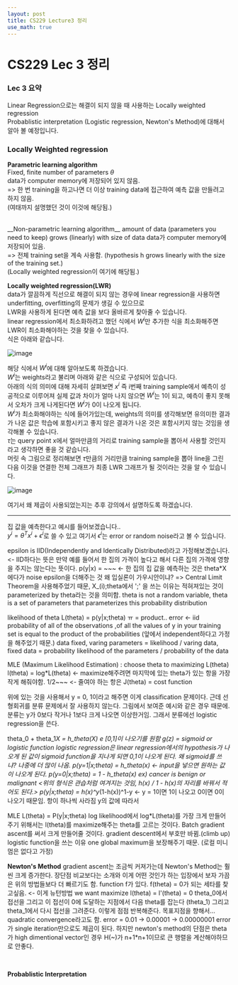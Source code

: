 ```yaml
---
layout: post
title: CS229 Lecture3 정리
use_math: true
---
```


# CS229 Lec 3 정리   

### Lec 3 요약
Linear Regression으로는 해결이 되지 않을 때 사용하는 Locally weighted regression <br/>
Probablistic interpretation (Logistic regression, Newton's Method)에 대해서 알아 볼 예정입니다. <br/>


### Locally Weighted regression   
__Parametric learning algorithm__   
Fixed, finite number of parameters $\theta$<br/>
data가 computer memory에 저장되어 있지 않음.<br/>
=> 한 번 training을 하고나면 더 이상 training data에 접근하여 예측 값을 만들려고 하지 않음.<br/>
(여태까지 설명했던 것이 이것에 해당됨.) <br/>

<br/>
__Non-parametric learning algorithm__   
amount of data (parameters you need to keep) grows (linearly) with size of data   
data가 computer memory에 저장되어 있음.<br/>
=> 전체 training set을 계속 사용함. (hypothesis h grows linearly with the size of the training set.) <br/>
(Locally weighted regression이 여기에 해당됨.)
<br/>

__Locally weighted regression(LWR)__<br/>
data가 깔끔하게 직선으로 해결이 되지 않는 경우에 linear regression을 사용하면 underfitting, overfitting의 문제가 생길 수 있으므로 <br/>
LWR을 사용하게 된다면 예측 값을 보다 올바르게 찾아줄 수 있습니다.<br/>
linear regression에서 최소화하려고 했던 식에서 $W^i$만 추가한 식을 최소화해주면 LWR이 최소화해야하는 것을 찾을 수 있습니다.<br/>
식은 아래와 같습니다.<br/> 

![image](https://user-images.githubusercontent.com/76681022/214247760-c7e74f00-5b56-4391-b6ce-04c01e4bd647.png)
<br/>

해당 식에서 $W^i$에 대해 알아보도록 하겠습니다.<br/>
$W^i$는 weights라고 불리며 아래와 같은 식으로 구성되어 있습니다.<br/>
아래의 식의 의미에 대해 자세히 살펴보면 $x^i$ 즉 i번째 training sample에서 예측이 성공적으로 이루어져 실제 값과 차이가 얼마 나지 않으면 $W^i$는 1이 되고, 
예측이 좋지 못해서 오차가 크게 나게된다면 $W^i$가 0이 나오게 됩니다.<br/>
$W^i$가 최소화해야하는 식에 들어가있는데, weights의 의미를 생각해보면 유의미한 결과가 나온 값은 학습에 포함시키고 좋지 않은 결과가 나온 것은 포함시키지 않는 것임을 생각해볼 수 있습니다.<br/>
$\tau$는 query point x에서 얼마만큼의 거리로 training sample을 뽑아서 사용할 것인지라고 생각하면 좋을 것 같습니다.<br/>
머릿 속 그림으로 정리해보면 $\tau$만큼의 거리만큼 training sample을 뽑아 line을 그린 다음 이것을 연결한 전체 그래프가 최종 LWR 그래프가 될 것이라는 것을 알 수 있습니다.<br/>

![image](https://user-images.githubusercontent.com/76681022/214247869-81e8865e-9f4e-4392-8309-8be4b30f7af0.png)
<br/>

여기서 왜 제곱이 사용되었는지는 추후 강의에서 설명하도록 하겠습니다.<br/>

- - -

집 값을 예측한다고 예시를 들어보겠습니다..<br/>
$y^i = \theta^Tx^i + \epsilon^i$로 쓸 수 있고
여기서 $\epsilon^i$는 error or random noise라고 볼 수 있습니다.<br/>

epsilon is IID(Independently and Identically Distributed)라고 가정해보겠습니다.<br/> <- IID하다는 뜻은 만약 예를 들어서
한 집의 가격이 높다고 해서 다른 집의 가격에 영향을 주지는 않는다는 뜻이다.
p(y|x) = ~~~ <- 한 집의 집 값을 예측하는 것은 theta*X에다가 noise epsilon을 더해주는 것
왜 입실론이 가우시안이냐? => Central Limit Theorem을 사용해주었기 때문,
X_(i);theta에서 ';' 을 쓰는 이유는 적혀져있는 것이 parameterized by theta라는 것을 의미함.
theta is not a random variable, theta is a set of parameters that parameterizes this  probability distribution
<br/>

likelihood of theta L(theta) = p(y|x;theta)
ㅠ = product.. error <- iid
probability of all of the observations ,of all the values of y in your training set is 
equal to the product of the probabilities (앞에서 independent하다고 가정을 해주었기 때문.)
data fixed, varing parameters = likelihood / varing data, fixed data = probability
likelihood of the parameters / probability of the data<br/>

MLE (Maximum Likelihood Estimation) : choose theta to maximizing L(theta)
l(theta) = log*L(theta) <- maximize해주려면 마지막에 있는 theta가 있는 항을 가장 작게 해줘야함.
1/2~~~ <- 줄여야 하는 항은 J(theta) = cost function

위에 있는 것을 사용해서 y = 0, 1이라고 해주면 이게 classification 문제이다.
근데 선형회귀를 분류 문제에서 잘 사용하지 않는다. 그림에서 보여준 예시와 같은 경우 때문에.
분류는 y가 0보다 작거나 1보다 크게 나오면 이상한거임. 그래서 분류에선 logistic regression을 쓴다.

theta_0 + theta_1*X = h_theta(X) e [0,1]이 나오기를 원함
g(z) = sigmoid or logistic function
logistic regression은 linear regression에서의 hypothesis가 나오게 된 값이 sigmoid function을 지나게 되면 0,1이 나오게 된다.
왜 sigmoid를 쓰냐? 나중에 더 많이 나옴.
p(y=1|x;theta) = h_theta(x) <- input을 넣으면 원하는 값이 나오게 된다.
p(y=0|x;theta) = 1 - h_theta(x) ex) cancer is benign or malignant
<위의 형식은 관습처럼 여겨지는 것임, h(x) / 1 - h(x)의 자리를 바꿔서 적어도 된다.>
p(y|x;theta) = h(x)^y*(1-h(x))^1-y <- y = 1이면 1이 나오고 0이면 0이 나오기 때문임. 항이 하나씩 사라짐 y의 값에 따라서

MLE
L(theta) = P(y|x;theta)
log likelihood에서 log*L(theta)를 가장 크게 만들어주기 위해서는 l(theta)를 maximize해주는 theta를 고르는 것이다. 
Batch gradient ascent를 써서 크게 만들어줄 것이다. gradient descent에서 부호만 바뀜.(climb up)
logistic function을 쓰는 이유 one global maximum을 보장해주기 때문. (로컬 미니멈은 없다고 가정)


__Newton's Method__
gradient ascent는 조금씩 커져가는데 Newton's Method는 훨씬 크게 증가한다. 
장단점 비교보다는 소개와 이게 어떤 것인가 하는 입장에서 보자
가끔은 위의 방법들보다 더 빠르기도 함.
function f가 있다.
f(theta) = 0가 되는 세타를 찾고싶음. <- 이게 뉴턴방법
we want maximize l(theta) = l'(theta) = 0
theta_0에서 접선을 그리고 이 접선이 0에 도달하는 지점에서 다음 theta를 잡는다 (theta_1)
그리고 theta_1에서 다시 접선을 그려준다. 이렇게 점점 반복해준다. 목표지점을 향해서...
quadratic convergence라고도 함.
error = 0.01 -> 0.00001 -> 0.00000001 error가 single iteration만으로도 제곱이 된다.
하지만 newton's method의 단점은 theta가 high dimentional vector인 경우 H(~)가 n+1*n+1이므로
큰 행렬을 계산해야하므로 안좋다.

<br/>



__Probablistic Interpretation__<br/>


